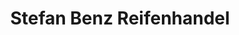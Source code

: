 ---
title: "Stefan Benz Reifenhandel"
url: /buchenbach/stefan-benz-reifenhandel/
shop: Autowerkstatt
---